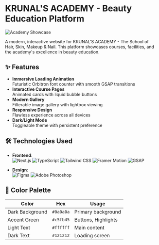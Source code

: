# KRUNAL'S ACADEMY - Beauty Education Platform

![Academy Showcase](public/showcase.jpg)

A modern, interactive website for KRUNAL'S ACADEMY - The School of Hair, Skin, Makeup & Nail. This platform showcases courses, facilities, and the academy's excellence in beauty education.

## ✨ Features

- **Immersive Loading Animation**  
  Futuristic Orbitron font counter with smooth GSAP transitions
- **Interactive Course Pages**  
  Animated cards with liquid bubble buttons
- **Modern Gallery**  
  Filterable image gallery with lightbox viewing
- **Responsive Design**  
  Flawless experience across all devices
- **Dark/Light Mode**  
  Toggleable theme with persistent preference

## 🛠 Technologies Used

- **Frontend**:  
  ![Next.js](https://img.shields.io/badge/Next.js-13+-black?logo=next.js)
  ![TypeScript](https://img.shields.io/badge/TypeScript-5+-3178C6?logo=typescript)
  ![Tailwind CSS](https://img.shields.io/badge/Tailwind_CSS-3+-06B6D4?logo=tailwind-css)
  ![Framer Motion](https://img.shields.io/badge/Framer_Motion-10+-0055FF?logo=framer)
  ![GSAP](https://img.shields.io/badge/GSAP-3+-88CE02?logo=greensock)

- **Design**:  
  ![Figma](https://img.shields.io/badge/Figma-Design_System-F24E1E?logo=figma)
  ![Adobe Photoshop](https://img.shields.io/badge/Photoshop-Image_Editing-31A8FF?logo=adobe-photoshop)

## 🎨 Color Palette

| Color          | Hex       | Usage                |
|----------------|-----------|----------------------|
| Dark Background | `#0a0a0a` | Primary background   |
| Accent Green   | `#c5fb45` | Buttons, Highlights  |
| Light Text     | `#ffffff` | Main content         |
| Dark Text      | `#121212` | Loading screen       |

